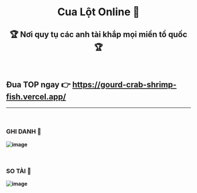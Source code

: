 <h1 align='center'><strong>Cua Lột Online 🦀<strong></h1>

## <strong><p align='center'>🏆 Nơi quy tụ các anh tài khắp mọi miền tổ quốc 🏆</p></strong>

<br />

## <strong align='center'>Đua TOP ngay ️👉 https://gourd-crab-shrimp-fish.vercel.app/</strong>

---

<br />

### <strong>GHI DANH 📖</strong>

![image](https://user-images.githubusercontent.com/70432453/150810486-1dfc758e-65cf-46f8-b370-e23096be62b0.png)

<br />

### <strong>SO TÀI 🔪</strong>

![image](https://user-images.githubusercontent.com/70432453/150810334-2bf2ec28-5c07-4afa-9a3c-d11bb40b6225.png)
